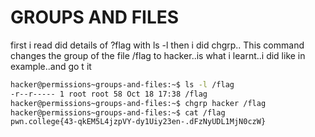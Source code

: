 # GROUPS AND FILES
first i read did details of ?flag with ls -l then i did chgrp.. This command changes the group of the file /flag to hacker..is what i learnt..i did like in example..and go t it
``` bash                                                                            Connected!
hacker@permissions~groups-and-files:~$ ls -l /flag
-r--r----- 1 root root 58 Oct 18 17:38 /flag
hacker@permissions~groups-and-files:~$ chgrp hacker /flag
hacker@permissions~groups-and-files:~$ cat /flag
pwn.college{43-qkEM5L4jzpVY-dy1Uiy23en-.dFzNyUDL1MjN0czW}
```
